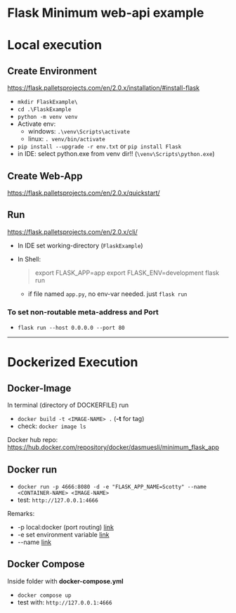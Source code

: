 # Flask Minimum web-api example

# Local execution

## Create Environment

<https://flask.palletsprojects.com/en/2.0.x/installation/#install-flask>

- `mkdir FlaskExample\`
- `cd .\FlaskExample`
- `python -m venv venv`
- Activate env:
  - windows: `.\venv\Scripts\activate`
  - linux: `. venv/bin/activate`
- `pip install --upgrade -r env.txt` or `pip install Flask`
- in IDE: select python.exe from venv dir!! (`\venv\Scripts\python.exe`)

## Create Web-App

<https://flask.palletsprojects.com/en/2.0.x/quickstart/>

## Run

<https://flask.palletsprojects.com/en/2.0.x/cli/>

- In IDE set working-directory (`FlaskExample`)
- In Shell:

  > export FLASK_APP=app
  > export FLASK_ENV=development
  > flask run

  - if file named `app.py`, no env-var needed. just `flask run`

### To set non-routable meta-address and Port

- `flask run --host 0.0.0.0 --port 80`

---

# Dockerized Execution

## Docker-Image

In terminal (directory of DOCKERFILE) run

- `docker build -t <IMAGE-NAME> .`  (**-t** for tag)
- check: `docker image ls`

Docker hub repo: <https://hub.docker.com/repository/docker/dasmuesli/minimum_flask_app>

## Docker run

- `docker run -p 4666:8080 -d -e "FLASK_APP_NAME=Scotty" --name <CONTAINER-NAME> <IMAGE-NAME>`  
- test: `http://127.0.0.1:4666`

Remarks:

- -p local:docker (port routing) [link](https://docs.docker.com/engine/reference/run/#expose-incoming-ports)
- -e set environment variable [link](https://docs.docker.com/engine/reference/run/#env-environment-variables)
- --name [link](https://docs.docker.com/engine/reference/run/#name---name)

## Docker Compose

Inside folder with **docker-compose.yml**

- `docker compose up`
- test with: `http://127.0.0.1:4666`
